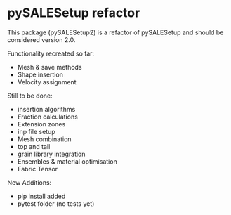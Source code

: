 # pySALESetup refactor

This package (pySALESetup2) is a refactor of pySALESetup and should be considered version 2.0.

Functionality recreated so far:

 - Mesh & save methods
 - Shape insertion
 - Velocity assignment

Still to be done:

 - insertion algorithms 
 - Fraction calculations
 - Extension zones
 - inp file setup
 - Mesh combination
 - top and tail
 - grain library integration
 - Ensembles & material optimisation
 - Fabric Tensor
 
 New Additions:
 
 - pip install added
 - pytest folder (no tests yet)
